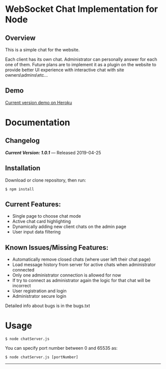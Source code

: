 WebSocket Chat Implementation for Node
=================================================


Overview
--------
This is a simple chat for the website. 

Each client has its own chat.
Administrator can personally answer for each one of them.
Future plans are to implement it as a plugin on the website to provide better UI experience with interactive chat with site owners\admins\etc...

Demo
--------
[Current version demo on Heroku](https://damp-reaches-19849.herokuapp.com/ "Heroku")

Documentation
=============

Changelog
---------

***Current Version: 1.0.1*** — Released 2019-04-25

Installation
------------
  
Download or clone repository, then run:

    $ npm install

Current Features:
-----------------
- Single page to choose chat mode
- Active chat card highlighting
- Dynamically adding new client chats on the admin page
- User input data filtering

Known Issues/Missing Features:
------------------------------
- Automatically remove closed chats (where user left their chat page)
- Load message history from server for active chats when administrator connected
- Only one administrator connection is allowed for now
- If try to connect as administrator again the logic for that chat will be incorrect
- User registration and login
- Administrator secure login

Detailed info about bugs is in the bugs.txt

Usage
==============

    $ node chatServer.js

You can specify port number between 0 and 65535 as:

    $ node chatServer.js [portNumber]
--------------



